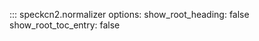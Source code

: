 ::: speckcn2.normalizer
    options:
      show_root_heading: false
      show_root_toc_entry: false

